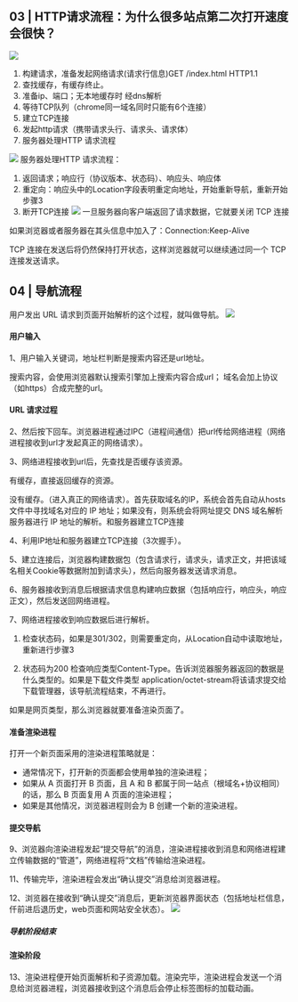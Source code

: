 ## 03 | HTTP请求流程：为什么很多站点第二次打开速度会很快？

![](2021-12-13-11-27-01.png)

1. 构建请求，准备发起网络请求(请求行信息)GET /index.html HTTP1.1
2. 查找缓存，有缓存终止。
3. 准备ip、端口；无本地缓存时 经dns解析
4. 等待TCP队列（chrome同一域名同时只能有6个连接）
5. 建立TCP连接
6. 发起http请求（携带请求头行、请求头、请求体）
7. 服务器处理HTTP 请求流程

![](2021-12-13-11-28-28.png)
服务器处理HTTP 请求流程：
1. 返回请求；响应行（协议版本、状态码）、响应头、响应体 
2. 重定向：响应头中的Location字段表明重定向地址，开始重新导航，重新开始步骤3
3. 断开TCP连接
![](2021-12-13-11-27-57.png)
一旦服务器向客户端返回了请求数据，它就要关闭 TCP 连接

如果浏览器或者服务器在其头信息中加入了：Connection:Keep-Alive 

TCP 连接在发送后将仍然保持打开状态，这样浏览器就可以继续通过同一个 TCP 连接发送请求。



## 04 | 导航流程
用户发出 URL 请求到页面开始解析的这个过程，就叫做导航。
![](2021-12-13-11-25-45.png)
#### 用户输入
1、用户输入关键词，地址栏判断是搜索内容还是url地址。

搜索内容，会使用浏览器默认搜索引擎加上搜索内容合成url；
域名会加上协议（如https）合成完整的url。

#### URL 请求过程
2、然后按下回车。浏览器进程通过IPC（进程间通信）把url传给网络进程（网络进程接收到url才发起真正的网络请求）。

3、网络进程接收到url后，先查找是否缓存该资源。

有缓存，直接返回缓存的资源。

没有缓存。（进入真正的网络请求）。首先获取域名的IP，系统会首先自动从hosts文件中寻找域名对应的 IP 地址；如果没有，则系统会将网址提交 DNS 域名解析服务器进行 IP 地址的解析。和服务器建立TCP连接

4、利用IP地址和服务器建立TCP连接（3次握手）。

5、建立连接后，浏览器构建数据包（包含请求行，请求头，请求正文，并把该域名相关Cookie等数据附加到请求头），然后向服务器发送请求消息。

6、服务器接收到消息后根据请求信息构建响应数据（包括响应行，响应头，响应正文），然后发送回网络进程。

7、网络进程接收到响应数据后进行解析。

1. 检查状态码，如果是301/302，则需要重定向，从Location自动中读取地址，重新进行步骤3

2. 状态码为200 检查响应类型Content-Type。告诉浏览器服务器返回的数据是什么类型的。如果是下载文件类型 application/octet-stream将该请求提交给下载管理器，该导航流程结束，不再进行。

如果是网页类型，那么浏览器就要准备渲染页面了。

#### 准备渲染进程
打开一个新页面采用的渲染进程策略就是：
- 通常情况下，打开新的页面都会使用单独的渲染进程；
- 如果从 A 页面打开 B 页面，且 A 和 B 都属于同一站点（根域名+协议相同）的话，那么 B 页面复用 A 页面的渲染进程；
- 如果是其他情况，浏览器进程则会为 B 创建一个新的渲染进程。


#### 提交导航
9、浏览器向渲染进程发起“提交导航”的消息，渲染进程接收到消息和网络进程建立传输数据的“管道”，网络进程将“文档”传输给渲染进程。

11、传输完毕，渲染进程会发出“确认提交”消息给浏览器进程。

12、浏览器在接收到“确认提交”消息后，更新浏览器界面状态（包括地址栏信息，仟前进后退历史，web页面和网站安全状态）。
![](2021-12-13-11-31-06.png)
##### 导航阶段结束

#### 渲染阶段
13、渲染进程便开始页面解析和子资源加载。渲染完毕，渲染进程会发送一个消息给浏览器进程，浏览器接收到这个消息后会停止标签图标的加载动画。
